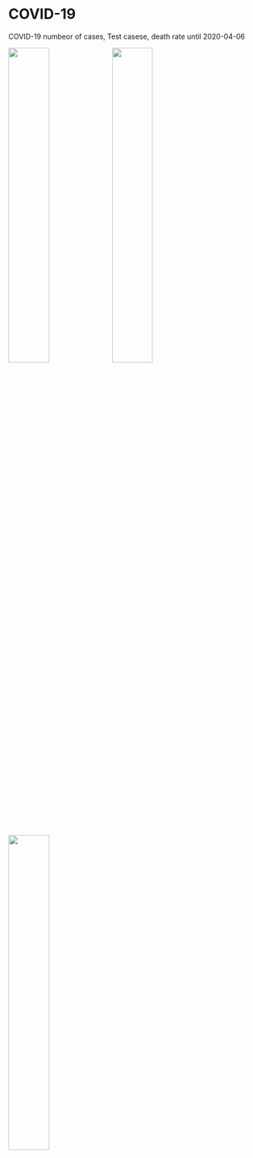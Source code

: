 # COVID-19
COVID-19 numbeor of cases, Test casese, death rate until 2020-04-06


<img src="https://user-images.githubusercontent.com/53068928/78623340-62839300-78c2-11ea-96ed-533994fe18b3.png" width="40%"></img>
<img src="https://user-images.githubusercontent.com/53068928/78623343-644d5680-78c2-11ea-8cf7-db90ca719668.png" width="40%"></img>
<img src="https://user-images.githubusercontent.com/53068928/78623346-66afb080-78c2-11ea-85f9-e64ab539ed83.png" width="40%"></img>
